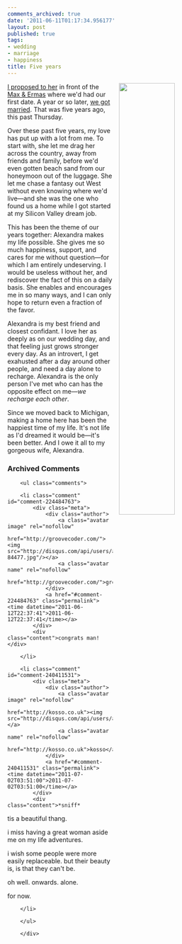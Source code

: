 ```yaml
---
comments_archived: true
date: '2011-06-11T01:17:34.956177'
layout: post
published: true
tags:
- wedding
- marriage
- happiness
title: Five years
---
```

<a href="https://www.facebook.com/photo.php?fbid=10150188453817452&set=a.479596472451.261680.698502451&type=1" title="One of Matt Callow's old photos from Facebook, also our wedding"><img src="{{ site.baseurl }}/images/five_years.jpg" style="float:right; width: 50%; margin: 0 0 1em 1em;" /></a>

[I proposed to her][proposed] in front of the [Max &
Ermas][maxandermas] where we'd had our first date. A year or so later,
[we got married][married]. That was five years ago, this past
Thursday.

Over these past five years, my love has put up with a lot from me. To
start with, she let me drag her across the country, away from friends
and family, before we'd even gotten beach sand from our honeymoon out
of the luggage. She let me chase a fantasy out West without even
knowing where we'd live—and she was the one who found us a home while
I got started at my Silicon Valley dream job.

This has been the theme of our years together: Alexandra makes my life
possible. She gives me so much happiness, support, and cares for me
without question—for which I am entirely undeserving.  I would be
useless without her, and rediscover the fact of this on a daily basis.
She enables and encourages me in so many ways, and I can only hope to
return even a fraction of the favor.

Alexandra is my best friend and closest confidant. I love
her as deeply as on our wedding day, and that feeling just grows
stronger every day. As an introvert, I get exahusted after a day
around other people, and need a day alone to recharge. Alexandra is
the only person I've met who can has the opposite effect on me—*we
recharge each other*.

Since we moved back to Michigan, making a home here has
been the happiest time of my life. It's not life as I'd dreamed it
would be—it's been better. And I owe it all to my gorgeous wife,
Alexandra.

[apartment]: http://decafbad.com/blog/2006/06/24/go-west-where
[stopped]: http://decafbad.com/blog/2008/05/14/go-midwest-young-man
[west]: http://decafbad.com/blog/2006/06/24/go-west-young-man
[proposed]: http://decafbad.com/blog/2005/06/17/were-engaged
[married]: http://decafbad.com/blog/2006/06/09/wedding-day-is-today
[maxandermas]: http://maps.google.com/maps/place?oe=utf-8&client=firefox-a&ie=UTF8&q=31205+Orchard+Lake+Rd.,+farmington+hills,+mi&fb=1&gl=us&hnear=0x8824b30706ba377b:0xd782c2371992a3fe,Livonia,+MI&cid=3101127947218864059&z=14

<!-- vim: set wrap wm=5 syntax=mkd textwidth=70: -->

<div id="comments" class="comments archived-comments">
            <h3>Archived Comments</h3>
            
        <ul class="comments">
            
        <li class="comment" id="comment-224484763">
            <div class="meta">
                <div class="author">
                    <a class="avatar image" rel="nofollow" 
                       href="http://groovecoder.com/"><img src="http://disqus.com/api/users/avatars/openid-84477.jpg"/></a>
                    <a class="avatar name" rel="nofollow" 
                       href="http://groovecoder.com/">groovecoder</a>
                </div>
                <a href="#comment-224484763" class="permalink"><time datetime="2011-06-12T22:37:41">2011-06-12T22:37:41</time></a>
            </div>
            <div class="content">congrats man!</div>
            
        </li>
    
        <li class="comment" id="comment-240411531">
            <div class="meta">
                <div class="author">
                    <a class="avatar image" rel="nofollow" 
                       href="http://kosso.co.uk"><img src="http://disqus.com/api/users/avatars/kosso.jpg"/></a>
                    <a class="avatar name" rel="nofollow" 
                       href="http://kosso.co.uk">kosso</a>
                </div>
                <a href="#comment-240411531" class="permalink"><time datetime="2011-07-02T03:51:00">2011-07-02T03:51:00</time></a>
            </div>
            <div class="content">*sniff*

tis a beautiful thang. 

i miss having a great woman aside me on my life adventures. 

i wish some people were more easily replaceable. but their beauty is, is that they can't be.

oh well. onwards. alone.

for now.</div>
            
        </li>
    
        </ul>
    
        </div>
    